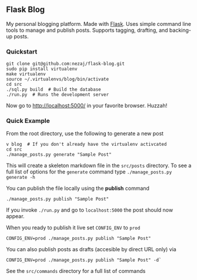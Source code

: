 ## Flask Blog
My personal blogging platform. Made with [Flask][flask]. Uses simple command line tools to manage and publish posts. Supports tagging, drafting, and backing-up posts.

### Quickstart
```
git clone git@github.com:nezaj/flask-blog.git
sudo pip install virtualenv
make virtualenv
source ~/.virtualenvs/blog/bin/activate
cd src
./sql.py build  # Build the database
./run.py  # Runs the development server
```

Now go to [http://localhost:5000/][localhost] in your favorite browser. Huzzah!

### Quick Example
From the root directory, use the following to generate a new post
```
v blog  # If you don't already have the virtualenv activcated
cd src
./manage_posts.py generate "Sample Post"
```

This will create a skeleton markdown file in the `src/posts` directory. To see a full list of options for the `generate` command type `./manage_posts.py generate -h`

You can publish the file locally using the **publish** command
```
./manage_posts.py publish "Sample Post"
```
If you invoke `./run.py` and go to `localhost:5000` the post should now appear.

When you ready to publish it live set `CONFIG_ENV` to `prod`
```
CONFIG_ENV=prod ./manage_posts.py publish "Sample Post"
```
You can also publish posts as drafts (accesible by direct URL only) via
```
CONFIG_ENV=prod ./manage_posts.py publish "Sample Post" -d`
```

See the `src/commands` directory for a full list of commands

[flask]: http://flask.pocoo.org/
[localhost]: http://localhost:5000/
